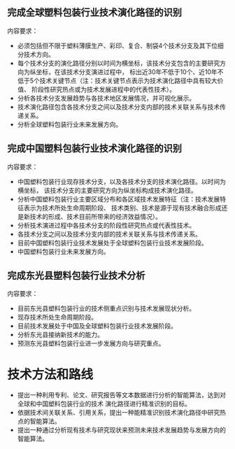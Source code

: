 ## 完成全球塑料包装行业技术演化路径的识别
内容要求：
- 必须包括但不限于塑料薄膜生产、彩印、复合、制袋4个技术分支及其下位细分技术方向。
- 每个技术分支的演化路径分别以时间为横坐标，该技术分支包含的主要研究方向为纵坐标，在该技术分支演进过程中，
标出近30年不低于10个、近10年不低于5个技术关键节点（注：技术关键节点表示为技术演化路径中具有较大价值、
阶段性研究热点或为技术发展进程中的代表性技术）。
- 分析各技术分支发展趋势与各技术地区发展情况，并可视化展示。
- 技术演化路径包含各技术分支之间以及技术分支内部的技术关联关系与技术传递关系。
- 分析全球塑料包装行业未来发展方向。                                                    
## 完成中国塑料包装行业技术演化路径的识别
内容要求： 
- 中国塑料包装行业现存技术分支，以及各技术分支的技术演化路径。以时间为横坐标，
该技术分支的主要研究方向为纵坐标构成技术演化路径。
- 分析中国塑料包装行业主要区域分布和各区域技术发展特征（注：技术发展特征表示为技术所处生命周期阶段、 
技术类别、技术是源于现有技术融合形成还是新技术的形成、技术目前所带来的经济效益情况）。
- 分析技术演进过程中各技术分支的阶段性研究热点或代表性技术。
- 各技术分支之间以及技术分支内部的技术关联关系与技术传递关系。
- 目前中国塑料包装行业技术发展处于全球塑料包装行业技术发展阶段。
- 中国塑料包装行业未来发展方向。                                                        
## 完成东光县塑料包装行业技术分析
内容要求：
- 目前东光县塑料包装行业的技术侧重点识别与技术发展现状分析。
- 现存技术所处生命周期阶段。
- 目前技术发展处于中国及全球塑料包装行业技术发展阶段。
- 分析东光县接纳新技术的能力。
- 预测东光县塑料包装行业进一步发展方向与研究重点。                                                 
# 技术方法和路线
- 提出一种利用专利、论文、研究报告等文本数据进行分析的智能算法，达到对全球和中国塑料包装行业的技术 
演化路径进行精准识别的目标。                                                 
- 依据技术间关联关系、引用关系，提出一种能精准识别技术演化路径中研究热点的智能算法。                           
- 提出一种通过分析现有技术与研究现状来预测未来技术发展趋势与发展方向的智能算法。